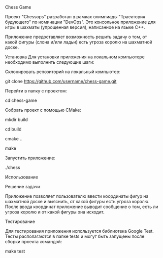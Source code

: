 Chess Game

Проект "Chessops" разработан в рамках олимпиады "Траектория будующего" по номинации "DevOps".
Это консольное приложение для игры в шахматы (упрощенная версия), написанное на языке C++. 

Приложение предоставляет возможность решить задачу о том, от какой фигуры (слона и/или ладьи) есть угроза королю на шахматной доске.

Установка
Для установки приложения на локальном компьютере необходимо выполнить следующие шаги:

Склонировать репозиторий на локальный компьютер:

  git clone https://github.com/username/chess-game.git
  
Перейти в папку с проектом:

  cd chess-game
  
Собрать проект с помощью CMake:

  mkdir build
  
  cd build
  
  cmake ..
  
  make
  
Запустить приложение:

  ./chess
  
Использование

Решение задачи

Приложение позволяет пользователю ввести координаты фигур на шахматной доске и выяснить, от какой фигуры есть угроза королю. После ввода координат приложение выводит сообщение о том, есть ли угроза королю и от какой фигуры она исходит.

Тестирование

Для тестирования приложения используется библиотека Google Test. Тесты располагаются в папке tests и могут быть запущены после сборки проекта командой:

  make test


